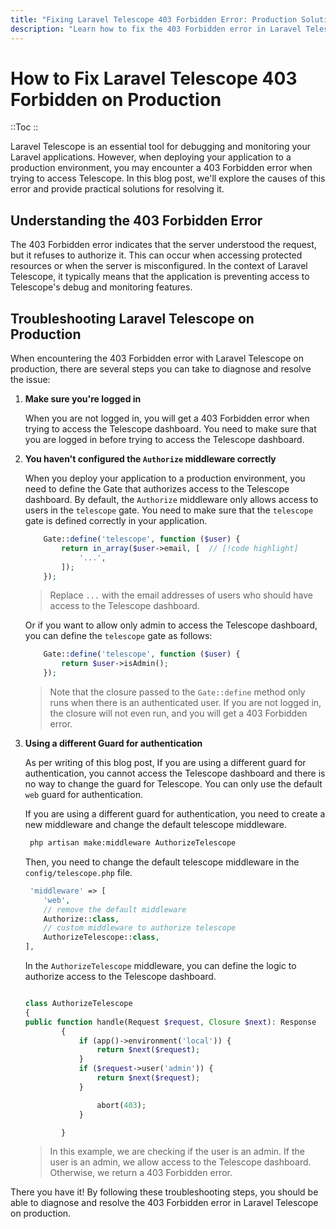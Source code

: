 ```yaml
---
title: "Fixing Laravel Telescope 403 Forbidden Error: Production Solutions"
description: "Learn how to fix the 403 Forbidden error in Laravel Telescope on production with practical tips and troubleshooting techniques."
---
```


<!-- Title:

How to Fix Laravel Telescope 403 Forbidden on Production
Introduction:

Introduce the problem briefly.
Mention the importance of Laravel Telescope for debugging.
Highlight the significance of fixing the 403 Forbidden error on production.
Header Tags:

H2: Understanding the 403 Forbidden Error
Explanation of what the error means and its implications.
H2: Causes of Laravel Telescope 403 Forbidden Error
Discuss common reasons for encountering this error.
H2: Basic Setup of Laravel Telescope
Brief overview of how Laravel Telescope is set up.
H2: Troubleshooting Laravel Telescope on Production
Tips and techniques for diagnosing and fixing the 403 Forbidden error.
H2: Utilizing Libraries for Debugging in Laravel Telescope
Discuss additional libraries and tools that complement Laravel Telescope for debugging purposes.
H2: Real-World Applications and Case Studies
Examples of how Laravel Telescope is used in real-world scenarios.
H2: Best Practices for Production Deployment with Laravel Telescope
Recommendations for optimizing production deployment and avoiding common errors.
H2: Conclusion
Summarize key points and provide final thoughts.
Conclusion:

Recap the main points discussed in the blog post.
Encourage readers to implement the solutions provided.
Invite feedback or questions from readers.
By structuring your header tags in this manner, you'll provide a clear and organized outline for both readers and search engines, improving the SEO performance of your blog post. -->

# How to Fix Laravel Telescope 403 Forbidden on Production

::Toc
::

Laravel Telescope is an essential tool for debugging and monitoring your Laravel applications. However, when deploying your application to a production environment, you may encounter a 403 Forbidden error when trying to access Telescope. In this blog post, we'll explore the causes of this error and provide practical solutions for resolving it.

## Understanding the 403 Forbidden Error

The 403 Forbidden error indicates that the server understood the request, but it refuses to authorize it. This can occur when accessing protected resources or when the server is misconfigured. In the context of Laravel Telescope, it typically means that the application is preventing access to Telescope's debug and monitoring features.

## Troubleshooting Laravel Telescope on Production

When encountering the 403 Forbidden error with Laravel Telescope on production, there are several steps you can take to diagnose and resolve the issue:

1.  **Make sure you're logged in**

    When you are not logged in, you will get a 403 Forbidden error when trying to access the Telescope dashboard.
    You need to make sure that you are logged in before trying to access the Telescope dashboard.

2.  **You haven't configured the `Authorize` middleware correctly**

    When you deploy your application to a production environment, you need to define the Gate that authorizes access to the Telescope dashboard. By default, the `Authorize` middleware only allows access to users in the `telescope` gate. You need to make sure that the `telescope` gate is defined correctly in your application.

    ```php
        Gate::define('telescope', function ($user) {
            return in_array($user->email, [  // [!code highlight]
                '...',
            ]);
        });
    ```

    > Replace `...` with the email addresses of users who should have access to the Telescope dashboard.

    Or if you want to allow only admin to access the Telescope dashboard, you can define the `telescope` gate as follows:

    ```php
        Gate::define('telescope', function ($user) {
            return $user->isAdmin();
        });
    ```

    > Note that the closure passed to the `Gate::define` method only runs when there is an authenticated user. If you are not logged in, the closure will not even run, and you will get a 403 Forbidden error.

3.  **Using a different Guard for authentication**

    As per writing of this blog post, If you are using a different guard for authentication, you cannot access the Telescope dashboard and there is no way to change the guard for Telescope. You can only use the default `web` guard for authentication.

    If you are using a different guard for authentication, you need to create a new middleware and change the default telescope middleware.

    ```bash
     php artisan make:middleware AuthorizeTelescope
    ```

    Then, you need to change the default telescope middleware in the `config/telescope.php` file.

    ```php
     'middleware' => [
        'web',
        // remove the default middleware
        Authorize::class,
        // custom middleware to authorize telescope
        AuthorizeTelescope::class,
    ],
    ```

    In the `AuthorizeTelescope` middleware, you can define the logic to authorize access to the Telescope dashboard.

    ```php

    class AuthorizeTelescope
    {
    public function handle(Request $request, Closure $next): Response
            {
                if (app()->environment('local')) {
                    return $next($request);
                }
                if ($request->user('admin')) {
                    return $next($request);
                }

                    abort(403);
                }

            }

    ```

    > In this example, we are checking if the user is an admin. If the user is an admin, we allow access to the Telescope dashboard. Otherwise, we return a 403 Forbidden error.

There you have it! By following these troubleshooting steps, you should be able to diagnose and resolve the 403 Forbidden error in Laravel Telescope on production.
